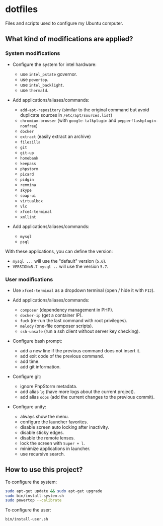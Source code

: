 # dotfiles

Files and scripts used to configure my Ubuntu computer.

## What kind of modifications are applied?

### System modifications

* Configure the system for intel hardware:
  - use `intel_pstate` governor.
  - use `powertop`.
  - use `intel_backlight`.
  - use `thermald`.

* Add applications/aliases/commands:
  - `add-apt-repository` (similar to the original command but avoid duplicate sources in `/etc/apt/sources.list`)
  - `chromium-browser` (with `google-talkplugin` and `pepperflashplugin-nonfree`)
  - `docker`
  - `extract` (easily extract an archive)
  - `filezilla`
  - `git`
  - `git-up`
  - `homebank`
  - `keepass`
  - `phpstorm`
  - `picard`
  - `pidgin`
  - `remmina`
  - `skype`
  - `soap-ui`
  - `virtualbox`
  - `vlc`
  - `xfce4-terminal`
  - `xmllint`

* Add applications/aliases/commands:
  - `mysql`
  - `psql`

With these applications, you can define the version:
  - `mysql ...` will use the "default" version (`5.6`).
  - `VERSION=5.7 mysql ..` will use the version `5.7`.

### User modifications

* Use `xfce4-terminal` as a dropdown terminal (open / hide it with `F12`).

* Add applications/aliases/commands:
  - `composer` (dependency management in PHP).
  - `docker-ip` (get a container IP).
  - `fuck` (re-run the last command with root privileges).
  - `melody` (one-file composer scripts).
  - `ssh-unsafe` (run a ssh client without server key checking).

* Configure bash prompt:
  - add a new line if the previous command does not insert it.
  - add exit code of the previous command.
  - add time.
  - add git information.

* Configure git:
  - ignore PhpStorm metadata.
  - add alias `lg` (have more logs about the current project).
  - add alias `oops` (add the current changes to the previous commit).

* Configure unity:
  - always show the menu.
  - configure the launcher favorites.
  - disable screen auto locking after inactivity.
  - disable sticky edges.
  - disable the remote lenses.
  - lock the screen with `Super + l`.
  - minimize applications in launcher.
  - use recursive search.

## How to use this project?

To configure the system:
```bash
sudo apt-get update && sudo apt-get upgrade
sudo bin/install-system.sh
sudo powertop --calibrate
```

To configure the user:
```bash
bin/install-user.sh
```
